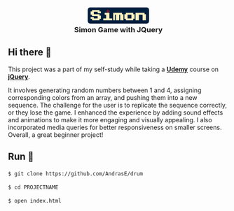 <h3 align="center">
  <a href="https://andrase.github.io/simongame/" target="_blank" rel="noopener noreferrer">
  <img src="https://github.com/AndrasE/raw-readme/blob/main/simon-readme-img.png?raw=true" width="140px">
  </a>
<br/>
  Simon Game with JQuery
</h3>

## Hi there 👋

This project was a part of my self-study while taking a **[Udemy](https://www.udemy.com/course/the-complete-web-development-bootcamp)** course on **[jQuery](https://jquery.com/)**. 

It involves generating random numbers between 1 and 4, assigning corresponding colors from an array, and pushing them into a new sequence. The challenge for the user is to replicate the sequence correctly, or they lose the game. I enhanced the experience by adding sound effects and animations to make it more engaging and visually appealing. I also incorporated media queries for better responsiveness on smaller screens. Overall, a great beginner project!

## Run 🚀

`
$ git clone https://github.com/AndrasE/drum
`

`
$ cd PROJECTNAME
`

`
$ open index.html
`
